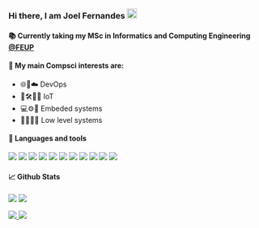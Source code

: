 ### Hi there, I am Joel Fernandes  <img src="https://raw.githubusercontent.com/MartinHeinz/MartinHeinz/master/wave.gif" width="20px">

#### 📚 Currently taking my MSc in Informatics and Computing Engineering [@FEUP](https://sigarra.up.pt/feup/pt/web_page.inicial) 

#### 👀 My main Compsci interests are:
- 🌐📳☁️ DevOps
- 🤖🛠👩‍💻 IoT
- 💻⚙️🔧 Embeded systems
- 💾🧠👩‍💻 Low level systems

#### :wrench: Languages and tools 

<p>
  
  <!--- OS ---> 
  <img src="https://img.shields.io/badge/OS-Linux-informational?style=flat&logo=Linux&logoColor=white&color=2bbc8a">
  <img src="https://img.shields.io/badge/OS-Windows-informational?style=flat&logo=Windows&logoColor=white&color=2bbc8a">
  <img src="https://img.shields.io/badge/Shell-Bash-informational?style=flat&logo=GNU-Bash&logoColor=white&color=2bbc8a">
    
  <!--- Tools --->   
  <img src="https://img.shields.io/badge/Tools-Git-informational?style=flat&logo=Git&logoColor=white&color=2bbc8a">
  
  <!--- Editors --->
  <img src="https://img.shields.io/badge/Editor-Visual%20Studio%20Code-informational?style=flat&logo=visual-studio-code&logoColor=white&color=2bbc8a">
  
  <!--- Programming languages ---> 
  <img src="https://img.shields.io/badge/Code-Python-informational?style=flat&logo=Python&logoColor=white&color=2bbc8a">
  <img src="https://img.shields.io/badge/Code-C-informational?style=flat&logo=C&logoColor=white&color=2bbc8a">
  <img src="https://img.shields.io/badge/Code-C++-informational?style=flat&logo=c%2B%2B&logoColor=white&color=2bbc8a">
  <img src="https://img.shields.io/badge/Code-JavaScript-informational?style=flat&logo=javascript&logoColor=white&color=2bbc8a">
  <img src="https://img.shields.io/badge/Code-React-informational?style=flat&logo=react&logoColor=white&color=2bbc8a">
  <img src="https://img.shields.io/badge/Code-Django-informational?style=flat&logo=django&logoColor=white&color=2bbc8a">
  
</p>

#### 📈 Github Stats

<div>
  <img align="center" src="https://github-readme-stats.vercel.app/api?username=JFernandes2612&count_private=true&theme=dark&show_icons=true&hide_border=true" />
  <img align="center" src="https://github-readme-stats.vercel.app/api/top-langs/?username=JFernandes2612&theme=dark&show_icons=true&layout=compact&hide_border=true&exclude_repo=github-readme-stats,anuraghazra.github.io,feup-csr&hide=html,tex" />
</div>

<br />
<a href="https://www.linkedin.com/in/joel-fernandes-505196266/">
  <img src="https://camo.githubusercontent.com/a80d00f23720d0bc9f55481cfcd77ab79e141606829cf16ec43f8cacc7741e46/68747470733a2f2f696d672e736869656c64732e696f2f62616467652f4c696e6b6564496e2d3030373742353f7374796c653d666f722d7468652d6261646765266c6f676f3d6c696e6b6564696e266c6f676f436f6c6f723d7768697465"/>
</a>
<a href="mailto:businessdojoel@gmail.com">
  <img src="https://camo.githubusercontent.com/571384769c09e0c66b45e39b5be70f68f552db3e2b2311bc2064f0d4a9f5983b/68747470733a2f2f696d672e736869656c64732e696f2f62616467652f476d61696c2d4431343833363f7374796c653d666f722d7468652d6261646765266c6f676f3d676d61696c266c6f676f436f6c6f723d7768697465"/>
</a>
